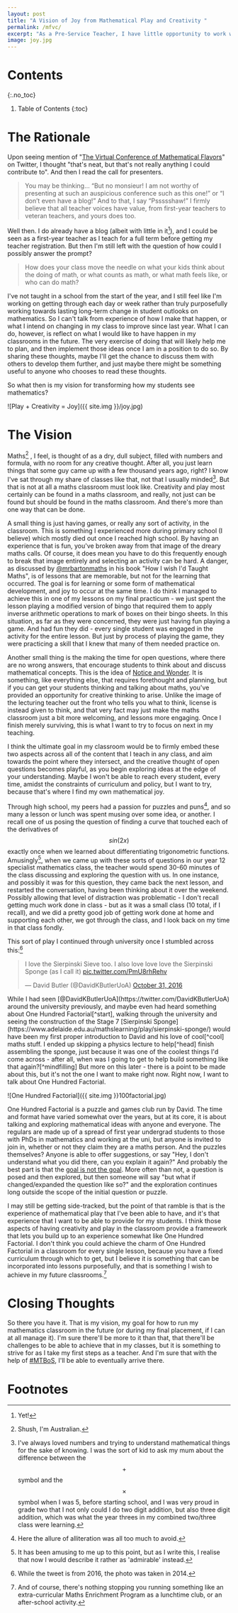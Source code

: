 ```yaml
---
layout: post
title: "A Vision of Joy from Mathematical Play and Creativity "
permalink: /mfvc/
excerpt: "As a Pre-Service Teacher, I have little opportunity to work with students for a long enough time to leave a lasting positive impact on their view on mathematics. However, I have a vision of what that impact could look like, and how I might work to achieve it."
image: joy.jpg
---
```

# Contents
{:.no_toc}
1. Table of Contents
{:toc}

# The Rationale
Upon seeing mention of "[The Virtual Conference of Mathematical Flavors](https://samjshah.com/mathematical-flavors-convention-center/)" on Twitter, I thought "that's neat, but that's not really anything I could contribute to". And then I read the call for presenters.

> You may be thinking… “But no monsieur! I am not worthy of presenting at such an auspicious conference such as this one!” or “I don’t even have a blog!” And to that, I say “Pssssshaw!” I firmly believe that all teacher voices have value, from first-year teachers to veteran teachers, and yours does too.

Well then. I do already have a blog (albeit with little in it[^blog]), and I could be seen as a first-year teacher as I teach for a full term before getting my teacher registration. But then I'm still left with the question of how could I possibly answer the prompt? 

> How does your class move the needle on what your kids think about the doing of math, or what counts as math, or what math feels like, or who can do math? 

I've not taught in a school from the start of the year, and I still feel like I'm working on getting through each day or week rather than truly purposefully working towards lasting long-term change in student outlooks on mathematics. So I can't talk from experience of how I make that happen, or what I intend on changing in my class to improve since last year. What I can do, however, is reflect on what I would like to have happen in my classrooms in the future. The very exercise of doing that will likely help me to plan, and then implement those ideas once I am in a position to do so. By sharing these thoughts, maybe I'll get the chance to discuss them with others to develop them further, and just maybe there might be something useful to anyone who chooses to read these thoughts.

So what then is my vision for transforming how my students see mathematics?

![Play + Creativity = Joy]({{ site.img }}/joy.jpg)

# The Vision
Maths[^maths] , I feel, is thought of as a dry, dull subject, filled with numbers and formula, with no room for any creative thought. After all, you just learn things that some guy came up with a few thousand years ago, right? I know I've sat through my share of classes like that, not that I usually minded[^child]. But that is not at all a maths classroom must look like. Creativity and play most certainly can be found in a maths classroom, and really, not just can be found but should be found in the maths classroom. And there's more than one way that can be done.

A small thing is just having games, or really any sort of activity, in the classroom. This is something I experienced more during primary school (I believe) which mostly died out once I reached high school. By having an experience that is fun, you've broken away from that image of the dreary maths calls. Of course, it does mean you have to do this frequently enough to break that image entirely and selecting an activity can be hard.  A danger, as discussed by [@mrbartonmaths](https://twitter.com/mrbartonmaths) in his book "How I wish I'd Taught Maths", is of lessons that are memorable, but not for the learning that occurred. The goal is for learning or some form of mathematical development, and joy to occur at the same time. I do think I managed to achieve this in one of my lessons on my final practicum - we just spent the lesson playing a modified version of bingo that required them to apply inverse arithmetic operations to mark of boxes on their bingo sheets. In this situation, as far as they were concerned, they were just having fun playing a game. And had fun they did - every single student was engaged in the activity for the entire lesson. But just by process of playing the game, they were practicing a skill that I knew that many of them needed practice on. 

Another small thing is the making the time for open questions, where there are no wrong answers, that encourage students to think about and discuss mathematical concepts. This is the idea of [Notice and Wonder](https://www.nctm.org/mathforum/). It is something, like everything else, that requires forethought and planning, but if you can get your students thinking and talking about maths, you've provided an opportunity for creative thinking to arise. Unlike the image of the lecturing teacher out the front who tells you what to think, license is instead given to think, and that very fact may just make the maths classroom just a bit more welcoming, and lessons more engaging. Once I finish merely surviving, this is what I want to try to focus on next in my teaching.

I think the ultimate goal in my classroom would be to firmly embed these two aspects across all of the content that I teach in any class, and aim towards the point where they intersect, and the creative thought of open questions becomes playful, as you begin exploring ideas at the edge of your understanding. Maybe I won't be able to reach every student, every time, amidst the constraints of curriculum and policy, but I want to try, because that's where I find my own mathematical joy.

Through high school, my peers had a passion for puzzles and puns[^alliteration], and so many a lesson or lunch was spent musing over some idea, or another. I recall one of us posing the question of finding a curve that touched each of the derivatives of $$sin(2x)$$ exactly once when we learned about differentiating trigonometric functions. Amusingly[^amused], when we came up with these sorts of questions in our year 12 specialist mathematics class, the teacher would spend 30-60 minutes of the class discussing and exploring the question with us. In one instance, and possibly it was for this question, they came back the next lesson, and restarted the conversation, having been thinking about it over the weekend. Possibly allowing that level of distraction was problematic - I don't recall getting much work done in class - but as it was a small class (10 total, if I recall), and we did a pretty good job of getting work done at home and supporting each other, we got through the class, and I look back on my time in that class fondly. 

This sort of play I continued through university once I stumbled across this:[^timing]
<blockquote class="twitter-tweet" data-conversation="none" data-lang="en"><p lang="en" dir="ltr">I love the Sierpinski Sieve too. I also love love love the Sierpinski Sponge (as I call it) <a href="https://t.co/PmU8rhRehv">pic.twitter.com/PmU8rhRehv</a></p>&mdash; David Butler (@DavidKButlerUoA) <a href="https://twitter.com/DavidKButlerUoA/status/793094502609145856?ref_src=twsrc%5Etfw">October 31, 2016</a></blockquote>
<script async src="https://platform.twitter.com/widgets.js" charset="utf-8"></script>
While I had seen [@DavidKButlerUoA](https://twitter.com/DavidKButlerUoA) around the university previously, and maybe even had heard something about One Hundred Factorial[^start], walking through the university and seeing the construction of the Stage 7 [Sierpinski Sponge](https://www.adelaide.edu.au/mathslearning/play/sierpinski-sponge/) would have been my first proper introduction to David and his love of cool[^cool] maths stuff. I ended up skipping a physics lecture to help[^head] finish assembling the sponge, just because it was one of the coolest things I'd come across - after all, when was I going to get to help build something like that again?[^mindfilling] But more on this later - there is a point to be made about this, but it's not the one I want to make right now. Right now, I want to talk about One Hundred Factorial.

![One Hundred Factorial]({{ site.img }}100factorial.jpg)

One Hundred Factorial is a puzzle and games club run by David. The time and format have varied somewhat over the years, but at its core, it is about talking and exploring mathematical ideas with anyone and everyone. The regulars are made up of a spread of first year undergrad students to those with PhDs in mathematics and working at the uni, but anyone is invited to join in, whether or not they claim they are a maths person. And the puzzles themselves? Anyone is able to offer suggestions, or say "Hey, I don't understand what you did there, can you explain it again?" And probably the best part is that the [goal is not the goal](https://twitter.com/DavidKButlerUoA/status/1020425966194061312). More often than not, a question is posed and then explored, but then someone will say "but what if changed/expanded the question like so?" and the exploration continues long outside the scope of the initial question or puzzle. 

I may still be getting side-tracked, but the point of that ramble is that is the experience of mathematical play that I've been able to have, and it's that experience that I want to be able to provide for my students. I think those aspects of having creativity and play in the classroom provide a framework that lets you build up to an experience somewhat like One Hundred Factorial. I don't think you could achieve the charm of One Hundred Factorial in a classroom for every single lesson, because you have a fixed curriculum through which to get, but I believe it is something that can be incorporated into lessons purposefully, and that is something I wish to achieve in my future classrooms.[^MEP]

# Closing Thoughts
So there you have it. That is my vision, my goal for how to run my mathematics classroom in the future (or during my final placement, if I can at all manage it). I'm sure there'll be more to it than that, that there'll be challenges to be able to achieve that in my classes, but it is something to strive for as I take my first steps as a teacher. And I'm sure that with the help of [#MTBoS](https://twitter.com/search?q=%23MTBoS), I'll be able to eventually arrive there.




# Footnotes
[^blog]: Yet!
[^maths]: Shush, I'm Australian.
[^child]: I've always loved numbers and trying to understand mathematical things for the sake of knowing. I was the sort of kid to ask my mum about the difference between the $$+$$ symbol and the $$\times$$ symbol when I was 5, before starting school, and I was very proud in grade two that I not only could I do two digit addition, but also three digit addition, which was what the year threes in my combined two/three class were learning.[^ps]
[^ps]: I could probably do it better than them too, because not only could I do three digits, but four or five too! \</humblebrag\>
[^alliteration]: Here the allure of alliteration was all too much to avoid.
[^amused]: It has been amusing to me up to this point, but as I write this, I realise that now I would describe it rather as 'admirable' instead.
[^timing]: While the tweet is from 2016, the photo was taken in 2014.
[^cool]: Just typing that out, I can hear him saying that in my head.
[^start]: It's hard to think back 5 years - I may have actually attended some sessions in the second half of 2013, so before that date.
[^mindfilling]: The answer? [2016](https://www.adelaide.edu.au/mathslearning/play/space-filling-mind-filling/)
[^head]: You can see the back of my head as we held the stage 6 sponge on top to stop it from collapsing.
[^MEP]: And of course, there's nothing stopping you running something like an extra-curricular Maths Enrichment Program as a lunchtime club, or an after-school activity.
